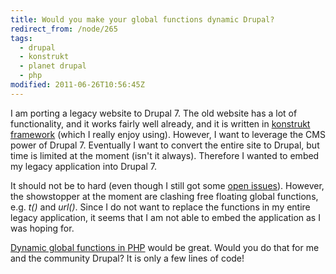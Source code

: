 ```yaml
---
title: Would you make your global functions dynamic Drupal?
redirect_from: /node/265
tags:
  - drupal
  - konstrukt
  - planet drupal
  - php
modified: 2011-06-26T10:56:45Z
---
```


I am porting a legacy website to Drupal 7. The old website has a lot of functionality, and it works fairly well already, and it is written in [konstrukt framework](http://konstrukt.dk) (which I really enjoy using). However, I want to leverage the CMS power of Drupal 7. Eventually I want to convert the entire site to Drupal, but time is limited at the moment (isn't it always). Therefore I wanted to embed my legacy application into Drupal 7.

It should not be to hard (even though I still got some [open issues](http://github.com/lsolesen/konstrukt-drupal/issues)). However, the showstopper at the moment are clashing free floating global functions, e.g. _t()_ and _url()_. Since I do not want to replace the functions in my entire legacy application, it seems that I am not able to embed the application as I was hoping for.

[Dynamic global functions in PHP](http://blogs.sitepoint.com/dynamic-global-functions-in-php/) would be great. Would you do that for me and the community Drupal? It is only a few lines of code!
